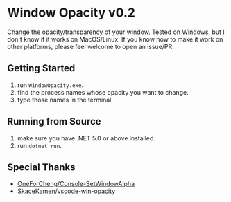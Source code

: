 ﻿# Window Opacity v0.2

Change the opacity/transparency of your window. Tested on Windows, but I don't know if it works on MacOS/Linux. If you
know how to make it work on other platforms, please feel welcome to open an issue/PR.

## Getting Started

1. run `WindowOpacity.exe`.
2. find the process names whose opacity you want to change.
3. type those names in the terminal.

## Running from Source

1. make sure you have .NET 5.0 or above installed.
2. run `dotnet run`.

## Special Thanks

- [OneForCheng/Console-SetWindowAlpha](https://github.com/OneForCheng/Console-SetWindowAlpha)
- [SkaceKamen/vscode-win-opacity](https://github.com/SkaceKamen/vscode-win-opacity)
